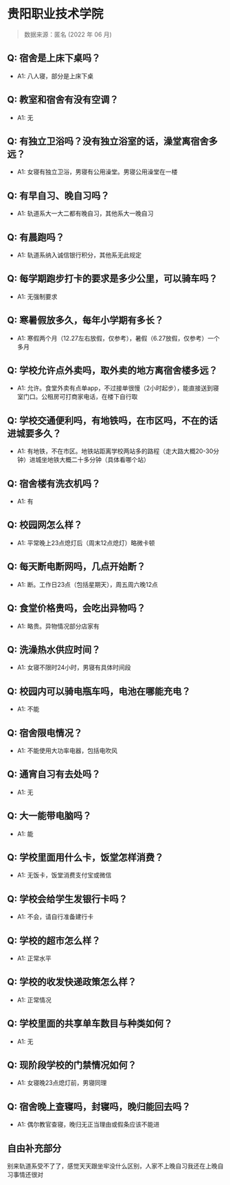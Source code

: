 # 贵阳职业技术学院

> 数据来源：匿名 (2022 年 06 月)

## Q: 宿舍是上床下桌吗？

- A1: 八人寝，部分是上床下桌

## Q: 教室和宿舍有没有空调？

- A1: 无

## Q: 有独立卫浴吗？没有独立浴室的话，澡堂离宿舍多远？

- A1: 女寝有独立卫浴，男寝有公用澡堂。男寝公用澡堂在一楼

## Q: 有早自习、晚自习吗？

- A1: 轨道系大一大二都有晚自习，其他系大一晚自习

## Q: 有晨跑吗？

- A1: 轨道系纳入诚信银行积分，其他系无此规定

## Q: 每学期跑步打卡的要求是多少公里，可以骑车吗？

- A1: 无强制要求

## Q: 寒暑假放多久，每年小学期有多长？

- A1: 寒假两个月（12.27左右放假，仅参考），暑假（6.27放假，仅参考）一个多月

## Q: 学校允许点外卖吗，取外卖的地方离宿舍楼多远？

- A1: 允许。食堂外卖有点单app，不过接单很慢（2小时起步），能直接送到寝室门口。公租房可打商家电话，在楼下自行取

## Q: 学校交通便利吗，有地铁吗，在市区吗，不在的话进城要多久？

- A1: 有地铁，不在市区。地铁站距离学校两站多的路程（走大路大概20-30分钟）进城坐地铁大概二十多分钟（具体看哪个站）

## Q: 宿舍楼有洗衣机吗？

- A1: 有

## Q: 校园网怎么样？

- A1: 平常晚上23点熄灯后（周末12点熄灯）略微卡顿

## Q: 每天断电断网吗，几点开始断？

- A1: 断。工作日23点（包括星期天），周五周六晚12点

## Q: 食堂价格贵吗，会吃出异物吗？

- A1: 略贵。异物情况部分店家有

## Q: 洗澡热水供应时间？

- A1: 女寝不限时24小时，男寝有具体时间段

## Q: 校园内可以骑电瓶车吗，电池在哪能充电？

- A1: 不能

## Q: 宿舍限电情况？

- A1: 不能使用大功率电器，包括电吹风

## Q: 通宵自习有去处吗？

- A1: 无

## Q: 大一能带电脑吗？

- A1: 能

## Q: 学校里面用什么卡，饭堂怎样消费？

- A1: 无饭卡，饭堂消费支付宝或微信

## Q: 学校会给学生发银行卡吗？

- A1: 不会，请自行准备建行卡

## Q: 学校的超市怎么样？

- A1: 正常水平

## Q: 学校的收发快递政策怎么样？

- A1: 正常情况

## Q: 学校里面的共享单车数目与种类如何？

- A1: 无

## Q: 现阶段学校的门禁情况如何？

- A1: 女寝晚23点熄灯前，男寝同理

## Q: 宿舍晚上查寝吗，封寝吗，晚归能回去吗？

- A1: 偶尔教官查寝，晚归无正当理由或假条应该不能进

## 自由补充部分

别来轨道系受不了了，感觉天天跟坐牢没什么区别，人家不上晚自习我还在上晚自习事情还很对